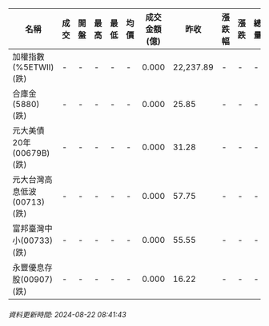 | 名稱 | 成交 | 開盤 | 最高 | 最低 | 均價 | 成交金額(億) | 昨收 | 漲跌幅 | 漲跌 | 總量 | 昨量 | 振幅 |
| -------- | -------- | -------- | -------- |-------- | -------- | -------- |-------- |-------- |-------- | -------- | -------- |-------- |
|加權指數(%5ETWII) (跌)|-|-|-|-|-|0.000|22,237.89|-|-|-|-|0.00%|
|合庫金(5880) (跌)|-|-|-|-|-|0.000|25.85|-|-|-|-|0.00%|
|元大美債20年(00679B) (跌)|-|-|-|-|-|0.000|31.28|-|-|-|-|0.00%|
|元大台灣高息低波(00713) (跌)|-|-|-|-|-|0.000|57.75|-|-|-|-|0.00%|
|富邦臺灣中小(00733) (跌)|-|-|-|-|-|0.000|55.55|-|-|-|-|0.00%|
|永豐優息存股(00907) (跌)|-|-|-|-|-|0.000|16.22|-|-|-|-|0.00%|
###### 資料更新時間: 2024-08-22 08:41:43